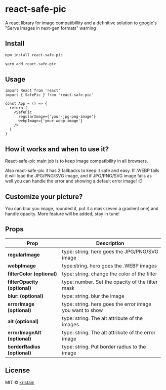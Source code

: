 # react-safe-pic

<p> A react library for image compatibillity and a definitive solution to google's "Serve images in next-gen formats" warning </p>

## Install

```bash
npm install react-safe-pic
```

```bash
yarn add react-safe-pic
```

## Usage

```tsx
import React from 'react'
import { SafePic } from 'react-safe-pic'

const App = () => {
  return (
    <SafePic
      regularImage={'your-jpg-png-image'}
      webpImage={'your-webp-image'}
    />
  )
}
```

## How it works and when to use it?

<p>React-safe-pic main job is to keep image compatibility in all browsers. </p>

<p>Also react-safe-pic it has 2 fallbacks to keep it safe and easy. If .WEBP fails it will load the JPG/PNG/SVG image, and if JPG/PNG/SVG image fails as well you can handle the error and showing a default error image! :D </p>

## Customize your picture?

<p>You can blur you image, rounded it, put it a mask (even a gradient one) and handle opacity. More feature will be added, stay in tune! </p>

## Props

| Prop         | Description |
| ------------ | ----------- |
| <b>regularImage</b> | type: string. here goes the JPG/PNG/SVG image |
| <b>webpImage</b> | type:string. hero goes the .WEBP images |
| <b>filterColor (optional)</b> | type: string. change the color of the filter |
| <b>filterOpacity (optional)</b> | type: number. Set the opacity of the filter mask |
| <b>blur: (optional)</b> | type: string. blur the image |
| <b>errorImage (optional)</b> | type: string. here goes the error image you want to show |
| <b>alt (optional)</b> | type: string. The alt attribute of the images |
| <b>errorImageAlt (optional)</b> | type: string. The alt attribute of the error image |
| <b>borderRadius (optional)</b> | type: string. Put border radius to the image |

## License

MIT © [kristain](https://github.com/kristain)
